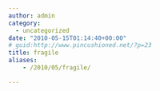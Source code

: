 ```yaml
---
author: admin
category:
  - uncategorized
date: "2010-05-15T01:14:40+00:00"
# guid:http://www.pincushioned.net/?p=23
title: fragile
aliases:
    - /2010/05/fragile/

---
```


